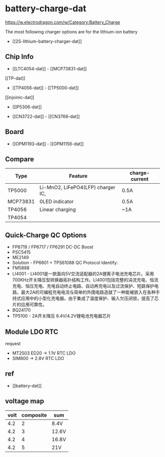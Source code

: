 # battery-charge-dat

https://w.electrodragon.com/w/Category:Battery_Charge

The most following charger options are for the lithium-ion battery

- [[2S-lithium-battery-charger-dat]]

## Chip Info

- [[LTC4054-dat]] - [[MCP73831-dat]]

[[TP-dat]]
- [[TP4056-dat]] - [[TP5000-dat]]

[[injoinic-dat]]
- [[IP5306-dat]]

- [[CN3722-dat]] - [[CN3768-dat]]


## Board

- [[OPM1193-dat]] - [[OPM1156-dat]]



## Compare

| Type     | Feature                           | charge-current |
| -------- | --------------------------------- | -------------- |
| TP5000   | Li-MnO2, LiFePO4(LFP) charger IC, | 0.5A           |
| MCP73831 | 0LED indicator                    | 0.5A           |
| TP4056   | Linear charging                   | ~1A            |
| TP4054   |




## Quick-Charge QC Options 

* FP6719 / FP6717 / FP6291 DC-DC Boost
* PSC5415 
* ME2149
* Solution - FP6601 + TPS61088
QC Protocol Identify:
* FM5888
* LI4001 - LI4001是一款面向5V交流适配器的2A锂离子电池充电芯片。采用700KHz开关降压型转换器拓扑结构工作。LI4001包括完整的涓流充电、恒流充电、恒压充电、充电自动终止电路、自动再充电以及过流保护、短路保护电路。最大2A的可编程充电电流与简单的外围电路造就了一种能被嵌入在各种手持式应用中的小型化充电器。由于集成了温度保护、输入欠压闭锁，提高了芯片的应用可靠性。
* BQ24170	
* TP5100 - 2A开关降压 8.4V/4.2V锂电池充电器芯片




## Module LDO RTC
request 
* MT2503 ED20 -> 1.1V RTC LDO
* SIM800 -> 2.8V RTC LDO


## ref

- [[battery-dat]]

## voltage map

| volt | composite | sum   |
| ---- | --------- | ----- |
| 4.2  | 2         | 8.4V  |
| 4.2  | 3         | 12.6V |
| 4.2  | 4         | 16.8V |
| 4.2  | 5         | 21V   |

